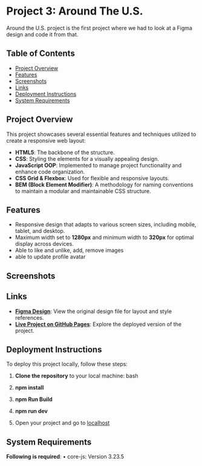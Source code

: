 # Project 3: Around The U.S.

Around the U.S. project is the first project where we had to look at a Figma design and code it from that.

## Table of Contents

- [Project Overview](#project-overview)
- [Features](#features)
- [Screenshots](#screenshots)
- [Links](#links)
- [Deployment Instructions](#deployment-instructions)
- [System Requirements](#system-requirements)

## Project Overview

This project showcases several essential features and techniques utilized to create a responsive web layout:

- **HTML5**: The backbone of the structure.
- **CSS**: Styling the elements for a visually appealing design.
- **JavaScript OOP**: Implemented to manage project functionality and enhance code organization.
- **CSS Grid & Flexbox**: Used for flexible and responsive layouts.
- **BEM (Block Element Modifier)**: A methodology for naming conventions to maintain a modular and maintainable CSS structure.

## Features

- Responsive design that adapts to various screen sizes, including mobile, tablet, and desktop.
- Maximum width set to **1280px** and minimum width to **320px** for optimal display across devices.
- Able to like and unlike, add, remove images
- able to update profile avatar

## Screenshots

## Links

- **[Figma Design](https://www.figma.com/file/ii4xxsJ0ghevUOcssTlHZv/Sprint-3%3A-Around-the-US?node-id=0%3A1)**: View the original design file for layout and style references.
- **[Live Project on GitHub Pages](https://moorek11c.github.io/se_project_aroundtheus/)**: Explore the deployed version of the project.

## Deployment Instructions

To deploy this project locally, follow these steps:

1. **Clone the repository** to your local machine:
   bash

2. **npm install**

3. **npm Run Build**

4. **npm run dev**

5. Open your project and go to [localhost](http://localhost:8080)

## System Requirements

**Following is required**:
• core-js: Version 3.23.5
